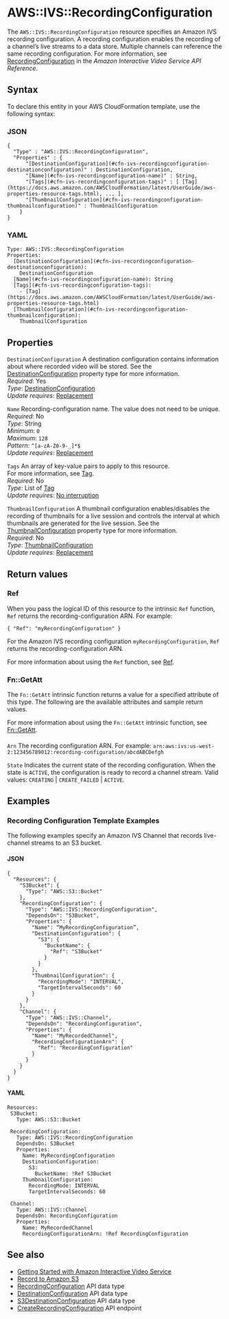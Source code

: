 # AWS::IVS::RecordingConfiguration<a name="aws-resource-ivs-recordingconfiguration"></a>

The `AWS::IVS::RecordingConfiguration` resource specifies an Amazon IVS recording configuration\. A recording configuration enables the recording of a channel’s live streams to a data store\. Multiple channels can reference the same recording configuration\. For more information, see [RecordingConfiguration](https://docs.aws.amazon.com/ivs/latest/APIReference/API_RecordingConfiguration.html) in the *Amazon Interactive Video Service API Reference*\.

## Syntax<a name="aws-resource-ivs-recordingconfiguration-syntax"></a>

To declare this entity in your AWS CloudFormation template, use the following syntax:

### JSON<a name="aws-resource-ivs-recordingconfiguration-syntax.json"></a>

```
{
  "Type" : "AWS::IVS::RecordingConfiguration",
  "Properties" : {
      "[DestinationConfiguration](#cfn-ivs-recordingconfiguration-destinationconfiguration)" : DestinationConfiguration,
      "[Name](#cfn-ivs-recordingconfiguration-name)" : String,
      "[Tags](#cfn-ivs-recordingconfiguration-tags)" : [ [Tag](https://docs.aws.amazon.com/AWSCloudFormation/latest/UserGuide/aws-properties-resource-tags.html), ... ],
      "[ThumbnailConfiguration](#cfn-ivs-recordingconfiguration-thumbnailconfiguration)" : ThumbnailConfiguration
    }
}
```

### YAML<a name="aws-resource-ivs-recordingconfiguration-syntax.yaml"></a>

```
Type: AWS::IVS::RecordingConfiguration
Properties: 
  [DestinationConfiguration](#cfn-ivs-recordingconfiguration-destinationconfiguration): 
    DestinationConfiguration
  [Name](#cfn-ivs-recordingconfiguration-name): String
  [Tags](#cfn-ivs-recordingconfiguration-tags): 
    - [Tag](https://docs.aws.amazon.com/AWSCloudFormation/latest/UserGuide/aws-properties-resource-tags.html)
  [ThumbnailConfiguration](#cfn-ivs-recordingconfiguration-thumbnailconfiguration): 
    ThumbnailConfiguration
```

## Properties<a name="aws-resource-ivs-recordingconfiguration-properties"></a>

`DestinationConfiguration`  <a name="cfn-ivs-recordingconfiguration-destinationconfiguration"></a>
A destination configuration contains information about where recorded video will be stored\. See the [ DestinationConfiguration](https://docs.aws.amazon.com/AWSCloudFormation/latest/UserGuide/aws-properties-ivs-recordingconfiguration-destinationconfiguration.html) property type for more information\.  
*Required*: Yes  
*Type*: [DestinationConfiguration](aws-properties-ivs-recordingconfiguration-destinationconfiguration.md)  
*Update requires*: [Replacement](https://docs.aws.amazon.com/AWSCloudFormation/latest/UserGuide/using-cfn-updating-stacks-update-behaviors.html#update-replacement)

`Name`  <a name="cfn-ivs-recordingconfiguration-name"></a>
Recording\-configuration name\. The value does not need to be unique\.  
*Required*: No  
*Type*: String  
*Minimum*: `0`  
*Maximum*: `128`  
*Pattern*: `^[a-zA-Z0-9-_]*$`  
*Update requires*: [Replacement](https://docs.aws.amazon.com/AWSCloudFormation/latest/UserGuide/using-cfn-updating-stacks-update-behaviors.html#update-replacement)

`Tags`  <a name="cfn-ivs-recordingconfiguration-tags"></a>
An array of key\-value pairs to apply to this resource\.  
For more information, see [Tag](https://docs.aws.amazon.com/AWSCloudFormation/latest/UserGuide/aws-properties-resource-tags.html)\.  
*Required*: No  
*Type*: List of [Tag](https://docs.aws.amazon.com/AWSCloudFormation/latest/UserGuide/aws-properties-resource-tags.html)  
*Update requires*: [No interruption](https://docs.aws.amazon.com/AWSCloudFormation/latest/UserGuide/using-cfn-updating-stacks-update-behaviors.html#update-no-interrupt)

`ThumbnailConfiguration`  <a name="cfn-ivs-recordingconfiguration-thumbnailconfiguration"></a>
A thumbnail configuration enables/disables the recording of thumbnails for a live session and controls the interval at which thumbnails are generated for the live session\. See the [ThumbnailConfiguration](https://docs.aws.amazon.com/AWSCloudFormation/latest/UserGuide/aws-properties-ivs-recordingconfiguration-thunbnailconfiguration.html) property type for more information\.  
*Required*: No  
*Type*: [ThumbnailConfiguration](aws-properties-ivs-recordingconfiguration-thumbnailconfiguration.md)  
*Update requires*: [Replacement](https://docs.aws.amazon.com/AWSCloudFormation/latest/UserGuide/using-cfn-updating-stacks-update-behaviors.html#update-replacement)

## Return values<a name="aws-resource-ivs-recordingconfiguration-return-values"></a>

### Ref<a name="aws-resource-ivs-recordingconfiguration-return-values-ref"></a>

When you pass the logical ID of this resource to the intrinsic `Ref` function, `Ref` returns the recording\-configuration ARN\. For example:

 `{ "Ref": "myRecordingConfiguration" }` 

For the Amazon IVS recording configuration `myRecordingConfiguration`, `Ref` returns the recording\-configuration ARN\.

For more information about using the `Ref` function, see [Ref](https://docs.aws.amazon.com/AWSCloudFormation/latest/UserGuide/intrinsic-function-reference-ref.html)\.

### Fn::GetAtt<a name="aws-resource-ivs-recordingconfiguration-return-values-fn--getatt"></a>

The `Fn::GetAtt` intrinsic function returns a value for a specified attribute of this type\. The following are the available attributes and sample return values\.

For more information about using the `Fn::GetAtt` intrinsic function, see [Fn::GetAtt](https://docs.aws.amazon.com/AWSCloudFormation/latest/UserGuide/intrinsic-function-reference-getatt.html)\.

#### <a name="aws-resource-ivs-recordingconfiguration-return-values-fn--getatt-fn--getatt"></a>

`Arn`  <a name="Arn-fn::getatt"></a>
The recording configuration ARN\. For example: `arn:aws:ivs:us-west-2:123456789012:recording-configuration/abcdABCDefgh`

`State`  <a name="State-fn::getatt"></a>
Indicates the current state of the recording configuration\. When the state is `ACTIVE`, the configuration is ready to record a channel stream\. Valid values: `CREATING` \| `CREATE_FAILED` \| `ACTIVE`\.

## Examples<a name="aws-resource-ivs-recordingconfiguration--examples"></a>



### Recording Configuration Template Examples<a name="aws-resource-ivs-recordingconfiguration--examples--Recording_Configuration_Template_Examples"></a>

The following examples specify an Amazon IVS Channel that records live\-channel streams to an S3 bucket\.

#### JSON<a name="aws-resource-ivs-recordingconfiguration--examples--Recording_Configuration_Template_Examples--json"></a>

```
{
  "Resources": {
    "S3Bucket": {
      "Type": "AWS::S3::Bucket"
    },
    "RecordingConfiguration": {
      "Type": "AWS::IVS::RecordingConfiguration",
      "DependsOn": "S3Bucket",
      "Properties": {
        "Name": “MyRecordingConfiguration”,
        "DestinationConfiguration": {
          "S3": {
            "BucketName": {
              "Ref": "S3Bucket"
            }
          }
        },
        "ThumbnailConfiguration": {
          "RecordingMode": "INTERVAL",
          "TargetIntervalSeconds": 60
        }
      }
    },
    "Channel": {
      "Type": "AWS::IVS::Channel",
      "DependsOn": "RecordingConfiguration",
      "Properties": {
        "Name": "MyRecordedChannel",
        "RecordingConfigurationArn": {
          "Ref": "RecordingConfiguration"
        }
      }
    }
  }
}
```

#### YAML<a name="aws-resource-ivs-recordingconfiguration--examples--Recording_Configuration_Template_Examples--yaml"></a>

```
Resources:
 S3Bucket:
   Type: AWS::S3::Bucket

 RecordingConfiguration:
   Type: AWS::IVS::RecordingConfiguration
   DependsOn: S3Bucket
   Properties:
     Name: MyRecordingConfiguration
     DestinationConfiguration:
       S3:
         BucketName: !Ref S3Bucket
     ThumbnailConfiguration:
       RecordingMode: INTERVAL
       TargetIntervalSeconds: 60

 Channel:
   Type: AWS::IVS::Channel
   DependsOn: RecordingConfiguration
   Properties:
     Name: MyRecordedChannel
     RecordingConfigurationArn: !Ref RecordingConfiguration
```

## See also<a name="aws-resource-ivs-recordingconfiguration--seealso"></a>
+ [Getting Started with Amazon Interactive Video Service](https://docs.aws.amazon.com/ivs/latest/userguide/GSIVS.html)
+ [Record to Amazon S3](https://docs.aws.amazon.com/ivs/latest/userguide/record-to-S3.html)
+ [RecordingConfiguration](https://docs.aws.amazon.com/ivs/latest/APIReference/API_RecordingConfiguration.html) API data type
+ [DestinationConfiguration](https://docs.aws.amazon.com/ivs/latest/APIReference/API_DestinationConfiguration.html) API data type
+ [S3DestinationConfiguration](https://docs.aws.amazon.com/ivs/latest/APIReference/API_S3DestinationConfiguration.html) API data type
+ [CreateRecordingConfiguration](https://docs.aws.amazon.com/ivs/latest/APIReference/API_CreateRecordingConfiguration.html) API endpoint
